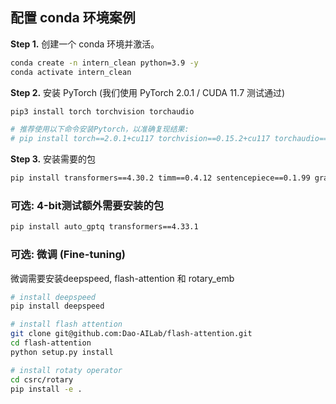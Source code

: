 ## 配置 conda 环境案例


**Step 1.** 创建一个 conda 环境并激活。
```bash
conda create -n intern_clean python=3.9 -y
conda activate intern_clean
```

**Step 2.** 安装 PyTorch (我们使用 PyTorch 2.0.1 / CUDA 11.7 测试通过)
```bash
pip3 install torch torchvision torchaudio

# 推荐使用以下命令安装Pytorch，以准确复现结果:
# pip install torch==2.0.1+cu117 torchvision==0.15.2+cu117 torchaudio==2.0.2 --index-url https://download.pytorch.org/whl/cu117
```

**Step 3.** 安装需要的包
```bash
pip install transformers==4.30.2 timm==0.4.12 sentencepiece==0.1.99 gradio==3.44.4 markdown2==2.4.10 xlsxwriter==3.1.2 einops
```

### 可选: 4-bit测试额外需要安装的包

```bash
pip install auto_gptq transformers==4.33.1
```

### 可选: 微调 (Fine-tuning)
微调需要安装deepspeed, flash-attention 和 rotary_emb
```bash
# install deepspeed
pip install deepspeed

# install flash attention
git clone git@github.com:Dao-AILab/flash-attention.git
cd flash-attention
python setup.py install

# install rotaty operator
cd csrc/rotary
pip install -e .
```